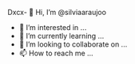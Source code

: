 Dxcx- 👋 Hi, I’m @silviaaraujoo
- 👀 I’m interested in ...
- 🌱 I’m currently learning ...
- 💞️ I’m looking to collaborate on ...
- 📫 How to reach me ...

<!---
silviaaraujoo/silviaaraujoo is a ✨ special ✨ repository because its `README.md` (this file) appears on your GitHub profile.
You can click the Preview link to take a look at your changes.
--->
